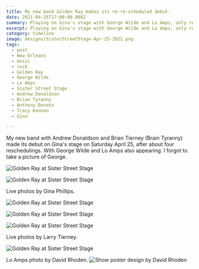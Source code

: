 ```yaml
---
title: My new band Golden Ray makes its re-re-scheduled debut.
date: 2021-04-25T17:00:00.000Z
summary: Playing on Gina's stage with George Wilde and Lo Amps, only rescheduled.
excerpt: Playing on Gina's stage with George Wilde and Lo Amps, only rescheduled.
category: timeline
image: designs/SisterStreetStage-Apr-25-2021.png
tags:
  - post 
  - New Orleans
  - music
  - rock
  - Golden Ray
  - George Wilde
  - Lo Amps
  - Sister Street Stage
  - Andrew Donaldson
  - Brian Tyranny
  - Anthony Donato
  - Tracy Kennan
  - Gina

---
```


My new band with Andrew Donaldson and Brian Tierney (Brain Tyranny) made its debut on Gina's stage on Saturday April 25, after about four reschedulings. With George Wilde and Lo Amps also appearing. I forgot to take a picture of George.

![Golden Ray at Sister Street Stage](/static/img/rock/golden-ray-apr-25-2021/golden-ray-04-apr-25-2021.jpg "Golden Ray at Sister Street Stage")

![Golden Ray at Sister Street Stage](/static/img/rock/golden-ray-apr-25-2021golden-ray-03-apr-25-2021.jpg "Golden Ray at Sister Street Stage")

Live photos by Gina Phillips.

![Golden Ray at Sister Street Stage](/static/img/rock/golden-ray-apr-25-2021golden-ray-01-apr-25-2021.jpg "Golden Ray at Sister Street Stage")

![Golden Ray at Sister Street Stage](/static/img/rock/golden-ray-apr-25-2021golden-ray-brian-apr-25-2021.jpg "Golden Ray at Sister Street Stage")

![Golden Ray at Sister Street Stage](/static/img/rock/golden-ray-apr-25-2021/golden-ray-02-apr-25-2021.jpg "Golden Ray at Sister Street Stage")

Live photos by Larry Tierney.

![Golden Ray at Sister Street Stage](/static/img/timeline/lo-amps-katie-apr-25-2021.jpg "Golden Ray at Sister Street Stage")

Lo Amps photo by David Rhoden.
![Show poster design by David Rhoden](/static/img/rock/SisterStreetStage-Apr-25-2021.png)


